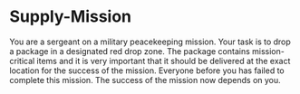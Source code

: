# Supply-Mission
You are a sergeant on a military peacekeeping mission. Your task is to drop a package in a designated red drop zone. The package contains mission-critical items and it is very important that it should be delivered at the exact location for the success of the mission. Everyone before you has failed to complete this mission. The success of the mission now depends on you.
